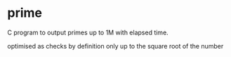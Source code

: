 # prime
C program to output primes up to 1M with elapsed time.

optimised as checks by definition only up to the square root of the number
